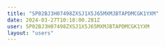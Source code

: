 ```yaml
---
title: "SP02BJ3H07498ZXSJ1X5J65MXMJBTAPDMCGK1YXM"
date: 2024-03-27T10:18:00.281Z
user: SP02BJ3H07498ZXSJ1X5J65MXMJBTAPDMCGK1YXM
layout: "users"
---
```

    